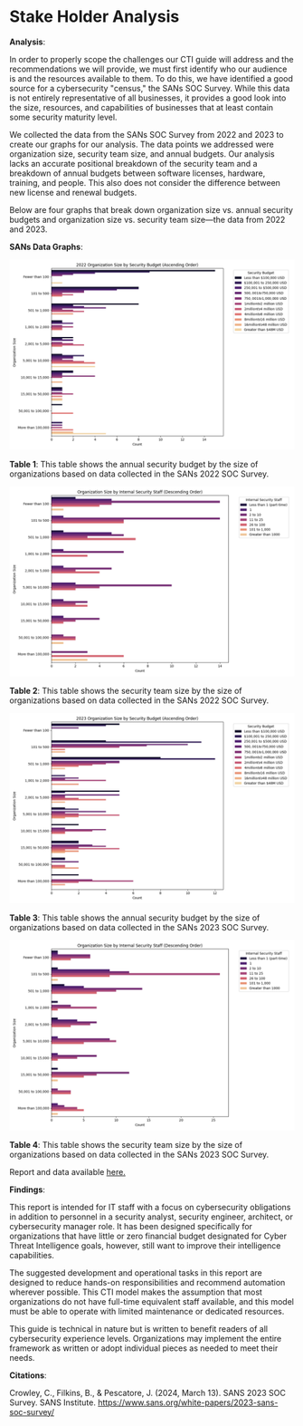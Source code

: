 # Stake Holder Analysis

**Analysis**:

In order to properly scope the challenges our CTI guide will address and the recommendations we will provide, we must first identify who our audience is and the resources available to them. To do this, we have identified a good source for a cybersecurity "census," the SANs SOC Survey. While this data is not entirely representative of all businesses, it provides a good look into the size, resources, and capabilities of businesses that at least contain some security maturity level. 

We collected the data from the SANs SOC Survey from 2022 and 2023 to create our graphs for our analysis. The data points we addressed were organization size, security team size, and annual budgets. Our analysis lacks an accurate positional breakdown of the security team and a breakdown of annual budgets between software licenses, hardware, training, and people. This also does not consider the difference between new license and renewal budgets. 

Below are four graphs that break down organization size vs. annual security budgets and organization size vs. security team size—the data from 2022 and 2023. 

**SANs Data Graphs**:
<div class="align-center">
	<img src="./images/2022-OrgbyBudget.png" alt="what am I doing here?">
<div>

**Table 1**: This table shows the annual security budget by the size of organizations based on data collected in the SANs 2022 SOC Survey.

<div class="align-center">
	<img src="./images/2022-OrgbySecSize.png" alt="what am I doing here?">
<div>

**Table 2**: This table shows the security team size by the size of organizations based on data collected in the SANs 2022 SOC Survey.

<div class="align-center">
	<img src="./images/2023-OrgbyBudget.png" alt="what am I doing here?">
<div>

**Table 3**: This table shows the annual security budget by the size of organizations based on data collected in the SANs 2023 SOC Survey.

<div class="align-center">
	<img src="./images/2023-OrgbySecSize.png" alt="what am I doing here?">
<div>

**Table 4**: This table shows the security team size by the size of organizations based on data collected in the SANs 2023 SOC Survey.

Report and data available [here.](https://soc-survey.com/)

**Findings**: 

This report is intended for IT staff with a focus on cybersecurity obligations in addition to personnel in a security analyst, security engineer, architect, or cybersecurity manager role. It has been designed specifically for organizations that have little or zero financial budget designated for Cyber Threat Intelligence goals, however, still want to improve their intelligence capabilities. 

The suggested development and operational tasks in this report are designed to reduce hands-on responsibilities and recommend automation wherever possible. This CTI model makes the assumption that most organizations do not have full-time equivalent staff available, and this model must be able to operate with limited maintenance or dedicated resources. 

This guide is technical in nature but is written to benefit readers of all cybersecurity experience levels. Organizations may implement the entire framework as written or adopt individual pieces as needed to meet their needs. 

**Citations**: 

Crowley, C., Filkins, B., & Pescatore, J. (2024, March 13). SANS 2023 SOC Survey. SANS Institute. https://www.sans.org/white-papers/2023-sans-soc-survey/ 